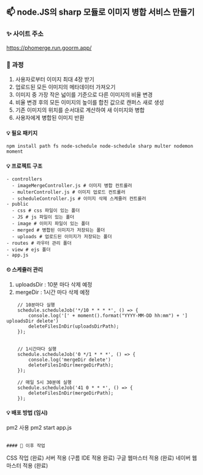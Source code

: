 ## 📫 node.JS의 sharp 모듈로 이미지 병합 서비스 만들기

### ✨ 사이트 주소
https://phomerge.run.goorm.app/

### 📌 과정
1. 사용자로부터 이미지 최대 4장 받기
2. 업로드된 모든 이미지의 메타데이터 가져오기
3. 이미지 중 가장 작은 넓이를 기준으로 다른 이미지의 비율 변경
4. 비율 변경 후의 모든 이미지의 높이를 합친 값으로 캔퍼스 새로 생성
5. 기존 이미지의 위치를 순서대로 계산하여 새 이미지와 병합
6. 사용자에게 병합된 이미지 반환

#### 💡 필요 패키지
```
npm install path fs node-schedule node-schedule sharp multer nodemon moment
```
#### 💡 프로젝트 구조
```
- controllers
  - imageMergeController.js # 이미지 병합 컨트롤러
  - multerController.js # 이미지 업로드 컨트롤러
  - scheduleController.js # 이미지 삭제 스케쥴러 컨트롤러
- public
  - css # css 파일이 있는 폴더
  - JS # js 파일이 있는 폴더
  - image # 이미지 파일이 있는 폴더
  - merged # 병합된 이미지가 저장되는 폴더
  - uploads # 업로드된 이미지가 저장되는 폴더
- routes # 라우터 관리 폴더
- view # ejs 폴더
- app.js
```

#### ⏲ 스케쥴러 관리
1. uploadsDir : 10분 마다 삭제 예정
2. mergeDir : 1시간 마다 삭제 예정
```
    // 10분마다 실행
    schedule.scheduleJob('*/10 * * * *', () => {
        console.log('[' + moment().format("YYYY-MM-DD hh:mm") + '] uploadsDir delete')
        deleteFilesInDir(uploadsDirPath);
    });


    // 1시간마다 실행
    schedule.scheduleJob('0 */1 * * *', () => {
        console.log('mergeDir delete')
        deleteFilesInDir(mergeDirPath);
    });

    // 매일 5시 30분에 실행
    schedule.scheduleJob('41 0 * * *', () => {
        deleteFilesInDir(mergeDirPath);
    });
```


#### 💡 배포 방법 (임시)
pm2 사용
pm2 start app.js
```

#### 💬 이후 작업
```
CSS 작업 (완료)
서버  적용 (구름 IDE 적용 완료)
구글 웹마스터 적용 (완료)
네이버 웹마스터 적용 (완료)
```